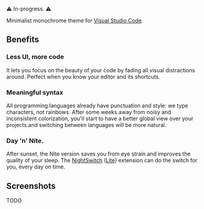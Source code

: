 ⚠️ In-progress. ⚠️

Minimalist monochrome theme for [Visual Studio Code](https://code.visualstudio.com).

## Benefits

### Less UI, more code

It lets you focus on the beauty of your code by fading all visual distractions around.
Perfect when you know your editor and its shortcuts.

### Meaningful syntax

All programming languages already have punctuation and style: we type characters, not rainbows.
After some weeks away from noisy and inconsistent colorization, you'll start to have a better global view over your projects and switching between languages will be more natural.

### Day 'n' Nite.

After sunset, the Nite version saves you from eye strain and improves the quality of your sleep.
The [NightSwitch](https://marketplace.visualstudio.com/items?itemName=gharveymn.nightswitch) ([Lite](https://marketplace.visualstudio.com/items?itemName=gharveymn.nightswitch-lite)) extension can do the switch for you, every day on time.

## Screenshots

TODO
